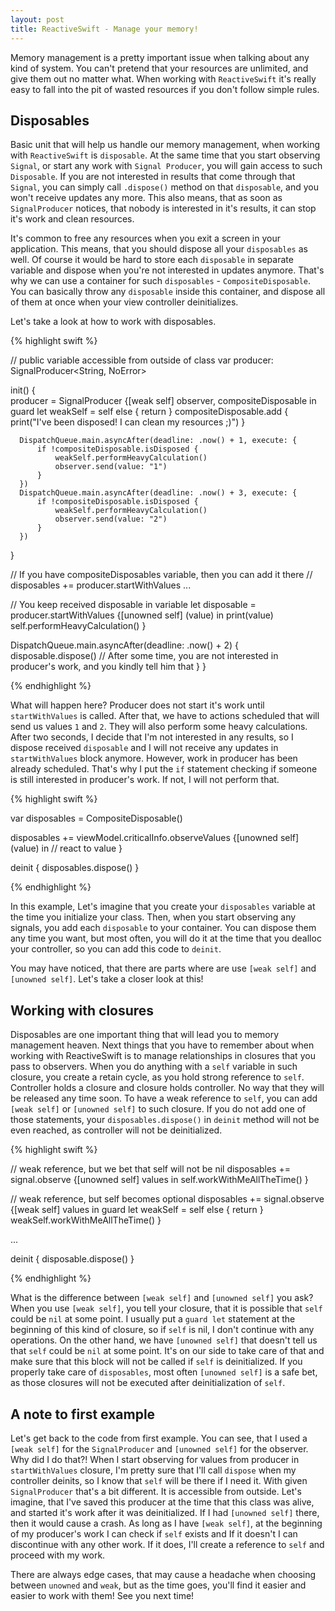 ```yaml
---
layout: post
title: ReactiveSwift - Manage your memory!
---
```



Memory management is a pretty important issue when talking about any kind of system. You can't pretend that your resources are unlimited, and give them out no matter what. When working with `ReactiveSwift` it's really easy to fall into the pit of wasted resources if you don't follow simple rules.

Disposables
---

Basic unit that will help us handle our memory management, when working with `ReactiveSwift` is `disposable`. At the same time that you start observing `Signal`, or start any work with `Signal Producer`, you will gain access to such `Disposable`. If you are not interested in results that come through that `Signal`, you can simply call `.dispose()` method on that `disposable`, and you won't receive updates any more. This also means, that as soon as `SignalProducer` notices, that nobody is interested in it's results, it can stop it's work and clean resources.

It's common to free any resources when you exit a screen in your application. This means, that you should dispose all your `disposables` as well. Of course it would be hard to store each `disposable` in separate variable and dispose when you're not interested in updates anymore. That's why we can use a container for such `disposables` - `CompositeDisposable`. You can basically throw any `disposable` inside this container, and dispose all of them at once when your view controller deinitializes.

Let's take a look at how to work with disposables.

{% highlight swift %}

// public variable accessible from outside of class
var producer: SignalProducer<String, NoError>

init() {  
  producer = SignalProducer {[weak self] observer, compositeDisposable in
      guard let weakSelf = self else { return }
      compositeDisposable.add {
          print("I've been disposed! I can clean my resources ;)")
      }

      DispatchQueue.main.asyncAfter(deadline: .now() + 1, execute: {
          if !compositeDisposable.isDisposed {
              weakSelf.performHeavyCalculation()
              observer.send(value: "1")
          }
      })
      DispatchQueue.main.asyncAfter(deadline: .now() + 3, execute: {
          if !compositeDisposable.isDisposed {
              weakSelf.performHeavyCalculation()
              observer.send(value: "2")
          }
      })
  }

  // If you have compositeDisposables variable, then you can add it there
  // disposables += producer.startWithValues ...

  // You keep received disposable in variable
  let disposable = producer.startWithValues {[unowned self] (value) in
      print(value)
      self.performHeavyCalculation()
  }

  DispatchQueue.main.asyncAfter(deadline: .now() + 2) {
      disposable.dispose() // After some time, you are not interested in producer's work, and you kindly tell him that
  }
}

{% endhighlight %}

What will happen here?
Producer does not start it's work until `startWithValues` is called. After that, we have to actions scheduled that will send us values `1` and `2`. They will also perform some heavy calculations. After two seconds, I decide that I'm not interested in any results, so I dispose received `disposable` and I will not receive any updates in `startWithValues` block anymore. However, work in producer has been already scheduled. That's why I put the `if` statement checking if someone is still interested in producer's work. If not, I will not perform that.

{% highlight swift %}

var disposables = CompositeDisposable()

disposables += viewModel.criticalInfo.observeValues {[unowned self] (value) in
// react to value
}

deinit {
  disposables.dispose()
}

{% endhighlight %}

In this example, Let's imagine that you create your `disposables` variable at the time you initialize your class. Then, when you start observing any signals, you add each `disposable` to your container. You can dispose them any time you want, but most often, you will do it at the time that you dealloc your controller, so you can add this code to `deinit`.

You may have noticed, that there are parts where are use `[weak self]` and `[unowned self]`. Let's take a closer look at this!

Working with closures
---
Disposables are one important thing that will lead you to memory management heaven. Next things that you have to remember about when working with ReactiveSwift is to manage relationships in closures that you pass to observers. When you do anything with a `self` variable in such closure, you create a retain cycle, as you hold strong reference to `self`. Controller holds a closure and closure holds controller. No way that they will be released any time soon. To have a weak reference to `self`, you can add `[weak self]` or `[unowned self]` to such closure. If you do not add one of those statements, your `disposables.dispose()` in `deinit` method will not be even reached, as controller will not be deinitialized.

{% highlight swift %}

// weak reference, but we bet that self will not be nil
disposables += signal.observe {[unowned self] values in
  self.workWithMeAllTheTime()
}

// weak reference, but self becomes optional
disposables += signal.observe {[weak self] values in
  guard let weakSelf = self else { return }
  weakSelf.workWithMeAllTheTime()
}

...

deinit {
  disposable.dispose()
}

{% endhighlight %}

What is the difference between `[weak self]` and `[unowned self]` you ask?
When you use `[weak self]`, you tell your closure, that it is possible that `self` could be `nil` at some point. I usually put a `guard let` statement at the beginning of this kind of closure, so if `self` is nil, I don't continue with any operations.
On the other hand, we have `[unowned self]` that doesn't tell us that `self` could be `nil` at some point. It's on our side to take care of that and make sure that this block will not be called if `self` is deinitialized. If you properly take care of `disposables`, most often `[unowned self]` is a safe bet, as those closures will not be executed after deinitialization of `self`.

A note to first example
---

Let's get back to the code from first example. You can see, that I used a `[weak self]` for the `SignalProducer` and `[unowned self]` for the observer. Why did I do that?!
When I start observing for values from producer in `startWithValues` closure, I'm pretty sure that I'll call `dispose` when my controller deinits, so I know that `self` will be there if I need it. With given `SignalProducer` that's a bit different. It is accessible from outside. Let's imagine, that I've saved this producer at the time that this class was alive, and started it's work after it was deinitialized. If I had `[unowned self]` there, then it would cause a crash. As long as I have `[weak self]`, at the beginning of my producer's work I can check if `self` exists and If it doesn't I can discontinue with any other work. If it does, I'll create a reference to `self` and proceed with my work.

There are always edge cases, that may cause a headache when choosing between `unowned` and `weak`, but as the time goes, you'll find it easier and easier to work with them! See you next time!
